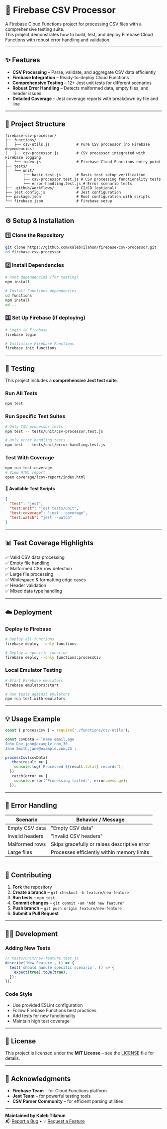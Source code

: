 # 🚀 Firebase CSV Processor

A Firebase Cloud Functions project for processing CSV files with a comprehensive testing suite.  
This project demonstrates how to build, test, and deploy Firebase Cloud Functions with robust error handling and validation.

---

## ✨ Features

- **CSV Processing** – Parse, validate, and aggregate CSV data efficiently  
- **Firebase Integration** – Ready-to-deploy Cloud Functions  
- **Comprehensive Testing** – 12+ Jest unit tests for different scenarios  
- **Robust Error Handling** – Detects malformed data, empty files, and header issues  
- **Detailed Coverage** – Jest coverage reports with breakdown by file and line  

---

## 📁 Project Structure

```
firebase-csv-processor/
├── functions/
│   ├── csv-utils.js            # Pure CSV processor (no Firebase dependencies)
│   ├── csv-processor.js        # CSV processor integrated with Firebase logging
│   └── index.js                # Firebase Cloud Functions entry point
├── tests/
│   └── unit/
│       ├── basic.test.js       # Basic test setup verification
│       ├── csv-processor.test.js # CSV processing functionality tests
│       └── error-handling.test.js # Error scenario tests
├── .github/workflows/          # CI/CD (optional)
├── jest.config.js              # Jest configuration
├── package.json                # Root configuration with scripts
└── firebase.json               # Firebase setup
```

---

## ⚙️ Setup & Installation

### 1️⃣ Clone the Repository

```bash
git clone https://github.com/KalebTilahun/firebase-csv-processor.git
cd firebase-csv-processor
```

### 2️⃣ Install Dependencies

```bash
# Root dependencies (for testing)
npm install

# Install Functions dependencies
cd functions
npm install
cd ..
```

### 3️⃣ Set Up Firebase (if deploying)

```bash
# Login to Firebase
firebase login

# Initialize Firebase Functions
firebase init functions
```

---

## 🧪 Testing

This project includes a **comprehensive Jest test suite**.

### Run All Tests

```bash
npm test
```

### Run Specific Test Suites

```bash
# Only CSV processor tests
npm test -- tests/unit/csv-processor.test.js

# Only error handling tests
npm test -- tests/unit/error-handling.test.js
```

### Test With Coverage

```bash
npm run test:coverage
# View HTML report
open coverage/lcov-report/index.html
```

#### 📜 Available Test Scripts

```json
{
  "test": "jest",
  "test:unit": "jest tests/unit",
  "test:coverage": "jest --coverage",
  "test:watch": "jest --watch"
}
```

---

## 📊 Test Coverage Highlights

✅ Valid CSV data processing  
✅ Empty file handling  
✅ Malformed CSV row detection  
✅ Large file processing  
✅ Whitespace & formatting edge cases  
✅ Header validation  
✅ Mixed data type handling  

---

## ☁️ Deployment

### Deploy to Firebase

```bash
# Deploy all functions
firebase deploy --only functions

# Deploy a specific function
firebase deploy --only functions:processCsv
```

### Local Emulator Testing

```bash
# Start Firebase emulators
firebase emulators:start

# Run tests against emulators
npm run test:with-emulators
```

---

## 💡 Usage Example

```javascript
const { processCsv } = require('./functions/csv-utils');

const csvData = `name,email,age
John Doe,john@example.com,30
Jane Smith,jane@example.com,25`;

processCsv(csvData)
  .then(result => {
    console.log(`Processed ${result.total} records`);
  })
  .catch(error => {
    console.error('Processing failed:', error.message);
  });
```

---

## 🐛 Error Handling

| Scenario           | Behavior / Message                     |
|--------------------|-----------------------------------------|
| Empty CSV data     | "Empty CSV data"                        |
| Invalid headers    | "Invalid CSV headers"                   |
| Malformed rows     | Skips gracefully or raises descriptive error |
| Large files        | Processes efficiently within memory limits |

---

## 🤝 Contributing

1. **Fork** the repository  
2. **Create a branch** – `git checkout -b feature/new-feature`  
3. **Run tests** – `npm test`  
4. **Commit changes** – `git commit -am "Add new feature"`  
5. **Push branch** – `git push origin feature/new-feature`  
6. **Submit a Pull Request**  

---

## 🧑‍💻 Development

### Adding New Tests

```javascript
// tests/unit/new-feature.test.js
describe('New Feature', () => {
  test('should handle specific scenario', () => {
    expect(true).toBe(true);
  });
});
```

### Code Style

- Use provided ESLint configuration  
- Follow Firebase Functions best practices  
- Add tests for new functionality  
- Maintain high test coverage  

---

## 📄 License

This project is licensed under the **MIT License** – see the [LICENSE](LICENSE) file for details.

---

## 🙏 Acknowledgments

- **Firebase Team** – for Cloud Functions platform  
- **Jest Team** – for powerful testing tools  
- **CSV Parser Community** – for efficient parsing utilities  

---

**Maintained by Kaleb Tilahun**  
📬 [Report a Bug](https://github.com/KalebTilahun/firebase-csv-processor/issues) • 💡 [Request a Feature](https://github.com/KalebTilahun/firebase-csv-processor/pulls)
